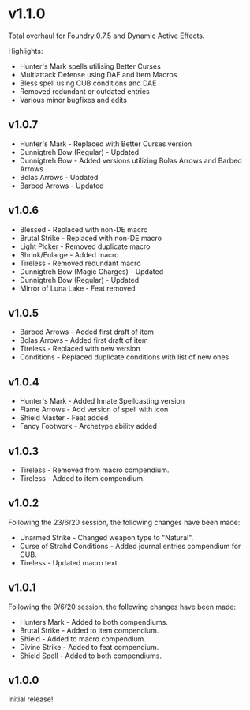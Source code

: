 # v1.1.0

Total overhaul for Foundry 0.7.5 and Dynamic Active Effects.

Highlights:

- Hunter's Mark spells utilising Better Curses
- Multiattack Defense using DAE and Item Macros
- Bless spell using CUB conditions and DAE
- Removed redundant or outdated entries
- Various minor bugfixes and edits

## v1.0.7

- Hunter's Mark - Replaced with Better Curses version
- Dunnigtreh Bow (Regular) - Updated
- Dunnigtreh Bow - Added versions utilizing Bolas Arrows and Barbed Arrows
- Bolas Arrows - Updated
- Barbed Arrows - Updated

## v1.0.6

- Blessed - Replaced with non-DE macro
- Brutal Strike - Replaced with non-DE macro
- Light Picker - Removed duplicate macro
- Shrink/Enlarge - Added macro
- Tireless - Removed redundant macro
- Dunnigtreh Bow (Magic Charges) - Updated
- Dunnigtreh Bow (Regular) - Updated
- Mirror of Luna Lake - Feat removed

## v1.0.5

- Barbed Arrows - Added first draft of item
- Bolas Arrows - Added first draft of item
- Tireless - Replaced with new version
- Conditions - Replaced duplicate conditions with list of new ones

## v1.0.4

- Hunter's Mark - Added Innate Spellcasting version
- Flame Arrows - Add version of spell with icon
- Shield Master - Feat added
- Fancy Footwork - Archetype ability added

## v1.0.3

- Tireless - Removed from macro compendium.
- Tireless - Added to item compendium.

## v1.0.2

Following the 23/6/20 session, the following changes have been made:

- Unarmed Strike - Changed weapon type to "Natural".
- Curse of Strahd Conditions - Added journal entries compendium for CUB.
- Tireless - Updated macro text.

## v1.0.1 

Following the 9/6/20 session, the following changes have been made:

- Hunters Mark - Added to both compendiums.
- Brutal Strike - Added to item compendium.
- Shield - Added to macro compendium.
- Divine Strike - Added to feat compendium.
- Shield Spell - Added to both compendiums.

## v1.0.0

Initial release!
